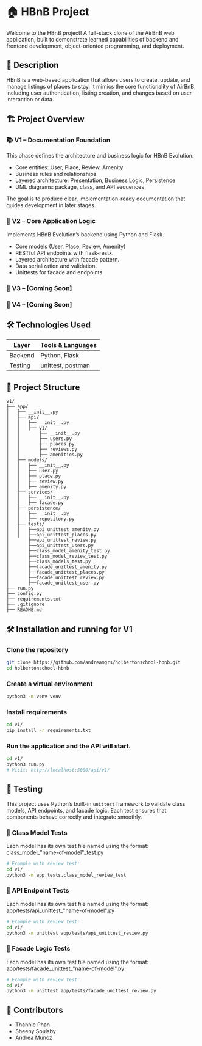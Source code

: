 # 🏠 HBnB Project

Welcome to the HBnB project! A full-stack clone of the AirBnB web application, built to demonstrate learned capabilities of backend and frontend development, object-oriented programming, and deployment.

## 📖 Description

HBnB is a web-based application that allows users to create, update, and manage listings of places to stay. It mimics the core functionality of AirBnB, including user authentication, listing creation, and changes based on user interaction or data.

## 🏗️ Project Overview

### 📚 V1 – Documentation Foundation

This phase defines the architecture and business logic for HBnB Evolution.

- Core entities: User, Place, Review, Amenity
- Business rules and relationships
- Layered architecture: Presentation, Business Logic, Persistence
- UML diagrams: package, class, and API sequences

The goal is to produce clear, implementation-ready documentation that guides development in later stages.


### 🧩 V2 – Core Application Logic

Implements HBnB Evolution’s backend using Python and Flask.

- Core models (User, Place, Review, Amenity)
- RESTful API endpoints with flask-restx.
- Layered architecture with facade pattern.
- Data serialization and validation.
- Unittests for facade and endpoints.


### 🚧 V3 – [Coming Soon]

### 🚀 V4 – [Coming Soon]

## 🛠 Technologies Used

| Layer        | Tools & Languages             |
|--------------|-------------------------------|
| Backend      | Python, Flask                 |
| Testing      | unittest, postman             |

## 📁 Project Structure

    v1/
    ├── app/
    │   ├── __init__.py
    │   ├── api/
    │   │   ├── __init__.py
    │   │   ├── v1/
    │   │       ├── __init__.py
    │   │       ├── users.py
    │   │       ├── places.py
    │   │       ├── reviews.py
    │   │       ├── amenities.py
    │   ├── models/
    │   │   ├── __init__.py
    │   │   ├── user.py
    │   │   ├── place.py
    │   │   ├── review.py
    │   │   ├── amenity.py
    │   ├── services/
    │   │   ├── __init__.py
    │   │   ├── facade.py
    │   ├── persistence/
    │   │   ├── __init__.py
    │   │   ├── repository.py
    │   ├── tests/
    │   │   ├──api_unittest_amenity.py
    │   │   ├──api_unittest_places.py
    │       ├──api_unittest_review.py
    │       ├──api_unittest_users.py
    │       ├──class_model_amenity_test.py
    │       ├──class_model_review_test.py
    │       ├──class_models_test.py
    │       ├──facade_unittest_amenity.py
    │       ├──facade_unittest_places.py
    │       ├──facade_unittest_review.py
    │       ├──facade_unittest_user.py
    ├── run.py
    ├── config.py
    ├── requirements.txt
    ├── .gitignore
    ├── README.md

## 🛠 Installation and running for V1 

### Clone the repository
```bash
git clone https://github.com/andreamgrs/holbertonschool-hbnb.git
cd holbertonschool-hbnb
```
### Create a virtual environment 
```bash
python3 -m venv venv 
```
### Install requirements
```bash
cd v1/
pip install -r requirements.txt
```
### Run the application and the API will start.
```bash
cd v1/
python3 run.py
# Visit: http://localhost:5000/api/v1/
```

## 🧪 Testing

This project uses Python’s built-in `unittest` framework to validate class models, API endpoints, and facade logic. Each test ensures that components behave correctly and integrate smoothly.

### 🔹 Class Model Tests

Each model has its own test file named using the format: class_model_"name-of-model"_test.py
```bash
# Example with review test:
cd v1/
python3 -m app.tests.class_model_review_test
```

### 🔹 API Endpoint Tests

Each model has its own test file named using the format: app/tests/api_unittest_"name-of-model".py
```bash
# Example with review test:
cd v1/
python3 -m unittest app/tests/api_unittest_review.py
```

### 🔹 Facade Logic Tests

Each model has its own test file named using the format: app/tests/facade_unittest_"name-of-model".py
```bash
# Example with review test:
cd v1/
python3 -m unittest app/tests/facade_unittest_review.py
```


## 👥 Contributors
- Thannie Phan
- Sheeny Soulsby
- Andrea Munoz